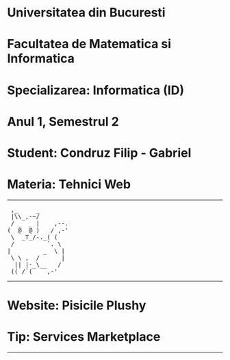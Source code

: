 # Universitatea din Bucuresti
# Facultatea de Matematica si Informatica 
# Specializarea: Informatica (ID) 	  
# Anul 1, Semestrul 2		  
# Student: Condruz Filip - Gabriel	  
# Materia: Tehnici Web 		  
------------------------------------------------------------------------------------------
<pre>
 ,_     _
 |\\_,-~/
 / _  _ |    ,--.
(  @  @ )   / ,-'
 \  _T_/-._( (
 /         `. \
|         _  \ |
 \ \ ,  /      |
  || |-_\__   /
 ((_/`(____,-'	
</pre>
------------------------------------------------------------------------------------------
#	Website: Pisicile Plushy
#	Tip: Services Marketplace
------------------------------------------------------------------------------------------

 
 
